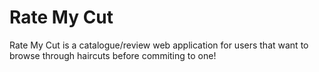# Rate My Cut
 Rate My Cut is a catalogue/review web application for users that want to browse through haircuts before commiting to one!
